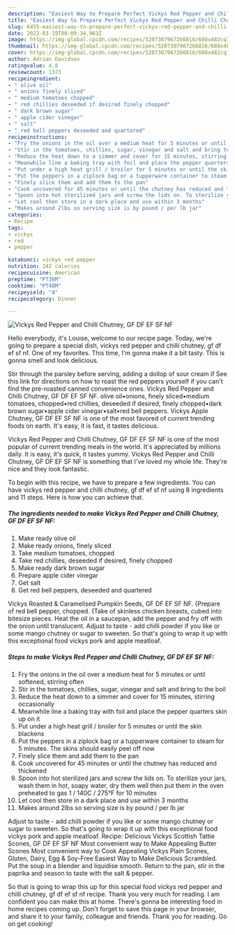 ```yaml
---
description: "Easiest Way to Prepare Perfect Vickys Red Pepper and Chilli Chutney, GF DF EF SF NF"
title: "Easiest Way to Prepare Perfect Vickys Red Pepper and Chilli Chutney, GF DF EF SF NF"
slug: 6455-easiest-way-to-prepare-perfect-vickys-red-pepper-and-chilli-chutney-gf-df-ef-sf-nf
date: 2022-03-19T08:09:34.963Z
image: https://img-global.cpcdn.com/recipes/5207307967266816/680x482cq70/vickys-red-pepper-and-chilli-chutney-gf-df-ef-sf-nf-recipe-main-photo.jpg
thumbnail: https://img-global.cpcdn.com/recipes/5207307967266816/680x482cq70/vickys-red-pepper-and-chilli-chutney-gf-df-ef-sf-nf-recipe-main-photo.jpg
cover: https://img-global.cpcdn.com/recipes/5207307967266816/680x482cq70/vickys-red-pepper-and-chilli-chutney-gf-df-ef-sf-nf-recipe-main-photo.jpg
author: Adrian Davidson
ratingvalue: 4.8
reviewcount: 1373
recipeingredient:
- " olive oil"
- " onions finely sliced"
- " medium tomatoes chopped"
- " red chillies deseeded if desired finely chopped"
- " dark brown sugar"
- " apple cider vinegar"
- " salt"
- " red bell peppers deseeded and quartered"
recipeinstructions:
- "Fry the onions in the oil over a medium heat for 5 minutes or until softened, stirring often"
- "Stir in the tomatoes, chillies, sugar, vinegar and salt and bring to the boil"
- "Reduce the heat down to a simmer and cover for 15 minutes, stirring occasionally"
- "Meanwhile line a baking tray with foil and place the pepper quarters skin up on it"
- "Put under a high heat grill / broiler for 5 minutes or until the skin blackens"
- "Put the peppers in a ziplock bag or a tupperware container to steam for 5 minutes. The skins should easily peel off now"
- "Finely slice them and add them to the pan"
- "Cook uncovered for 45 minutes or until the chutney has reduced and thickened"
- "Spoon into hot sterilized jars and screw the lids on. To sterilize your jars, wash them in hot, soapy water, dry them well then put them in the oven preheated to gas 1 / 140C / 275°F for 10 minutes"
- "Let cool then store in a dark place and use within 3 months"
- "Makes around 2lbs so serving size is by pound / per lb jar"
categories:
- Recipe
tags:
- vickys
- red
- pepper

katakunci: vickys red pepper 
nutrition: 242 calories
recipecuisine: American
preptime: "PT36M"
cooktime: "PT48M"
recipeyield: "4"
recipecategory: Dinner

---
```



![Vickys Red Pepper and Chilli Chutney, GF DF EF SF NF](https://img-global.cpcdn.com/recipes/5207307967266816/680x482cq70/vickys-red-pepper-and-chilli-chutney-gf-df-ef-sf-nf-recipe-main-photo.jpg)

Hello everybody, it's Louise, welcome to our recipe page. Today, we're going to prepare a special dish, vickys red pepper and chilli chutney, gf df ef sf nf. One of my favorites. This time, I'm gonna make it a bit tasty. This is gonna smell and look delicious.

Stir through the parsley before serving, adding a dollop of sour cream if See this link for directions on how to roast the red peppers yourself if you can&#39;t find the pre-roasted canned convenience ones. Vickys Red Pepper and Chilli Chutney, GF DF EF SF NF. olive oil•onions, finely sliced•medium tomatoes, chopped•red chillies, deseeded if desired, finely chopped•dark brown sugar•apple cider vinegar•salt•red bell peppers. Vickys Apple Chutney, GF DF EF SF NF is one of the most favored of current trending foods on earth. It&#39;s easy, it is fast, it tastes delicious.

Vickys Red Pepper and Chilli Chutney, GF DF EF SF NF is one of the most popular of current trending meals in the world. It's appreciated by millions daily. It is easy, it's quick, it tastes yummy. Vickys Red Pepper and Chilli Chutney, GF DF EF SF NF is something that I've loved my whole life. They're nice and they look fantastic.


To begin with this recipe, we have to prepare a few ingredients. You can have vickys red pepper and chilli chutney, gf df ef sf nf using 8 ingredients and 11 steps. Here is how you can achieve that.

<!--inarticleads1-->

##### The ingredients needed to make Vickys Red Pepper and Chilli Chutney, GF DF EF SF NF:

1. Make ready  olive oil
1. Make ready  onions, finely sliced
1. Take  medium tomatoes, chopped
1. Take  red chillies, deseeded if desired, finely chopped
1. Make ready  dark brown sugar
1. Prepare  apple cider vinegar
1. Get  salt
1. Get  red bell peppers, deseeded and quartered


Vickys Roasted &amp; Caramelised Pumpkin Seeds, GF DF EF SF NF. {Prepare of red bell pepper, chopped. {Take of skinless chicken breasts, cubed into bitesize pieces. Heat the oil in a saucepan, add the pepper and fry off with the onion until translucent. Adjust to taste - add chilli powder if you like or some mango chutney or sugar to sweeten. So that&#39;s going to wrap it up with this exceptional food vickys pork and apple meatloaf. 

<!--inarticleads2-->

##### Steps to make Vickys Red Pepper and Chilli Chutney, GF DF EF SF NF:

1. Fry the onions in the oil over a medium heat for 5 minutes or until softened, stirring often
1. Stir in the tomatoes, chillies, sugar, vinegar and salt and bring to the boil
1. Reduce the heat down to a simmer and cover for 15 minutes, stirring occasionally
1. Meanwhile line a baking tray with foil and place the pepper quarters skin up on it
1. Put under a high heat grill / broiler for 5 minutes or until the skin blackens
1. Put the peppers in a ziplock bag or a tupperware container to steam for 5 minutes. The skins should easily peel off now
1. Finely slice them and add them to the pan
1. Cook uncovered for 45 minutes or until the chutney has reduced and thickened
1. Spoon into hot sterilized jars and screw the lids on. To sterilize your jars, wash them in hot, soapy water, dry them well then put them in the oven preheated to gas 1 / 140C / 275°F for 10 minutes
1. Let cool then store in a dark place and use within 3 months
1. Makes around 2lbs so serving size is by pound / per lb jar


Adjust to taste - add chilli powder if you like or some mango chutney or sugar to sweeten. So that&#39;s going to wrap it up with this exceptional food vickys pork and apple meatloaf. Recipe: Delicious Vickys Scottish Tattie Scones, GF DF EF SF NF Most convenient way to Make Appealing Butter Scones Most convenient way to Cook Appealing Vickys Plain Scones, Gluten, Dairy, Egg &amp; Soy-Free Easiest Way to Make Delicious Scrambled. Put the soup in a blender and liquidise smooth. Return to the pan, stir in the paprika and season to taste with the salt &amp; pepper. 

So that is going to wrap this up for this special food vickys red pepper and chilli chutney, gf df ef sf nf recipe. Thank you very much for reading. I am confident you can make this at home. There's gonna be interesting food in home recipes coming up. Don't forget to save this page in your browser, and share it to your family, colleague and friends. Thank you for reading. Go on get cooking!
